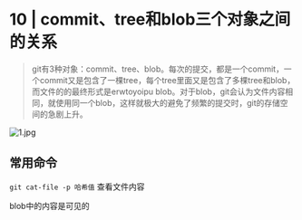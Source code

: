 <!--
 * @Author: Binqi Ni
 * @Date: 2021-09-23 09:55:56
 * @LastEditTime: 2021-09-23 10:39:45
 * @LastEditors: Binqi Ni
 * @FilePath: /Git-learning/01_Git基础(13讲)/10_commit_tree和blob三个对象之间的关系.md
-->

# 10 | commit、tree和blob三个对象之间的关系

>git有3种对象：commit、tree、blob。每次的提交，都是一个commit，一个commit又是包含了一棵tree，每个tree里面又是包含了多棵tree和blob，而文件的的最终形式是erwtoyoipu blob。对于blob，git会认为文件内容相同，就使用同一个blob，这样就极大的避免了频繁的提交时，git的存储空间的急剧上升。
>
>

![1.jpg](https://i.loli.net/2021/09/23/PGmrQ7l3naUXVwH.jpg)

  

## 常用命令

`git cat-file -p 哈希值` 查看文件内容

blob中的内容是可见的
















